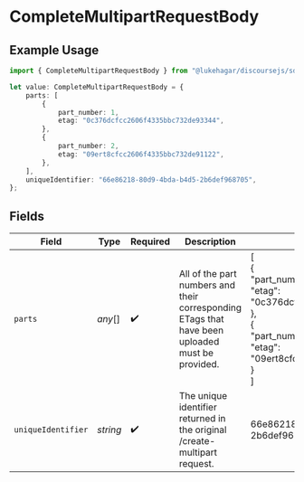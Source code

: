 # CompleteMultipartRequestBody

## Example Usage

```typescript
import { CompleteMultipartRequestBody } from "@lukehagar/discoursejs/sdk/models/operations";

let value: CompleteMultipartRequestBody = {
    parts: [
        {
            part_number: 1,
            etag: "0c376dcfcc2606f4335bbc732de93344",
        },
        {
            part_number: 2,
            etag: "09ert8cfcc2606f4335bbc732de91122",
        },
    ],
    uniqueIdentifier: "66e86218-80d9-4bda-b4d5-2b6def968705",
};
```

## Fields

| Field                                                                                                                                  | Type                                                                                                                                   | Required                                                                                                                               | Description                                                                                                                            | Example                                                                                                                                |
| -------------------------------------------------------------------------------------------------------------------------------------- | -------------------------------------------------------------------------------------------------------------------------------------- | -------------------------------------------------------------------------------------------------------------------------------------- | -------------------------------------------------------------------------------------------------------------------------------------- | -------------------------------------------------------------------------------------------------------------------------------------- |
| `parts`                                                                                                                                | *any*[]                                                                                                                                | :heavy_check_mark:                                                                                                                     | All of the part numbers and their corresponding ETags that have been uploaded must be provided.                                        | [<br/>{<br/>"part_number": 1,<br/>"etag": "0c376dcfcc2606f4335bbc732de93344"<br/>},<br/>{<br/>"part_number": 2,<br/>"etag": "09ert8cfcc2606f4335bbc732de91122"<br/>}<br/>] |
| `uniqueIdentifier`                                                                                                                     | *string*                                                                                                                               | :heavy_check_mark:                                                                                                                     | The unique identifier returned in the original /create-multipart request.                                                              | 66e86218-80d9-4bda-b4d5-2b6def968705                                                                                                   |